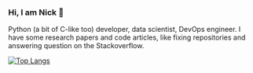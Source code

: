 ### Hi, I am Nick 👋

Python (a bit of C-like too) developer, data scientist, DevOps engineer. I have some research papers and code articles, like fixing repositories and answering question on the Stackoverflow.

<!--
[CV](https://raw.githubusercontent.com/NickVeld/cv/main/cv.pdf)
-->

<img src="https://komarev.com/ghpvc/?username=NickVeld&color=grey"
     alt="Visitor counter" height="0.5" align="right"
     target="https://komarev.com/ghpvc/?username=NickVeld&color=grey">

<!--
[![GitHub stats](https://github-readme-stats.vercel.app/api?username=NickVeld&theme=dark&hide=stars&count_private=true&show_icons=true)](https://github.com/anuraghazra/github-readme-stats)
-->

[![Top Langs](https://github-readme-stats.vercel.app/api/top-langs/?username=NickVeld&theme=dark&layout=compact&langs_count=6)](https://github.com/anuraghazra/github-readme-stats)

<!--
**NickVeld/NickVeld** is a ✨ _special_ ✨ repository because its `README.md` (this file) appears on your GitHub profile.

Here are some ideas to get you started:

- 🔭 I’m currently working on ...
- 🌱 I’m currently learning ...
- 👯 I’m looking to collaborate on ...
- 🤔 I’m looking for help with ...
- 💬 Ask me about ...
- 📫 How to reach me: ...
- 😄 Pronouns: ...
- ⚡ Fun fact: ...
-->

